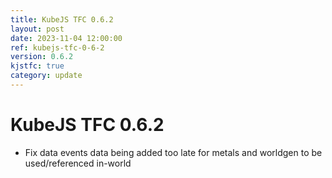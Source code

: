 ```yaml
---
title: KubeJS TFC 0.6.2
layout: post
date: 2023-11-04 12:00:00
ref: kubejs-tfc-0-6-2
version: 0.6.2
kjstfc: true
category: update
---
```


# KubeJS TFC 0.6.2

- Fix data events data being added too late for metals and worldgen to be used/referenced in-world
